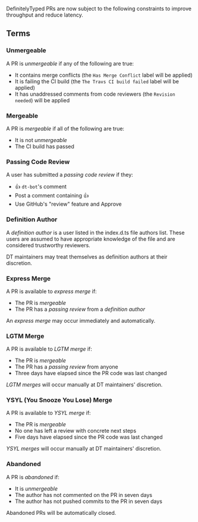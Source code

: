 
DefinitelyTyped PRs are now subject to the following constraints to improve throughput and reduce latency.

## Terms

### Unmergeable

A PR is *unmergeable* if any of the following are true:
 * It contains merge conflicts (the `Has Merge Conflict` label will be applied)
 * It is failing the CI build (the `The Travs CI build failed` label will be applied)
 * It has unaddressed comments from code reviewers (the `Revision needed`) will be applied

### Mergeable

A PR is *mergeable* if all of the following are true:
 * It is not *unmergeable*
 * The CI build has passed

### Passing Code Review

 A user has submitted a *passing code review* if they:
  * :+1: `dt-bot`'s comment
  * Post a comment containing :+1:
  * Use GitHub's "review" feature and Approve

### Definition Author

A *definition author* is a user listed in the index.d.ts file authors list.
These users are assumed to have appropriate knowledge of the file and are considered trustworthy reviewers.

DT maintainers may treat themselves as definition authors at their discretion.

### Express Merge

A PR is available to *express merge* if:
 * The PR is *mergeable*
 * The PR has a *passing review* from a *definition author*

An *express merge* may occur immediately and automatically.

### LGTM Merge

A PR is available to *LGTM merge* if:
 * The PR is *mergeable*
 * The PR has a *passing review* from anyone
 * Three days have elapsed since the PR code was last changed

*LGTM merges* will occur manually at DT maintainers' discretion.

### YSYL (You Snooze You Lose) Merge

A PR is available to *YSYL merge* if:
 * The PR is *mergeable*
 * No one has left a review with concrete next steps
 * Five days have elapsed since the PR code was last changed

*YSYL merges* will occur manually at DT maintainers' discretion.

### Abandoned

 A PR is *abandoned* if:
  * It is *unmergeable*
  * The author has not commented on the PR in seven days
  * The author has not pushed commits to the PR in seven days

Abandoned PRs will be automatically closed.
